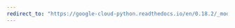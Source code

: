 ```yaml
---
redirect_to: "https://google-cloud-python.readthedocs.io/en/0.18.2/_modules/gcloud/datastore/transaction.html"
---
```

